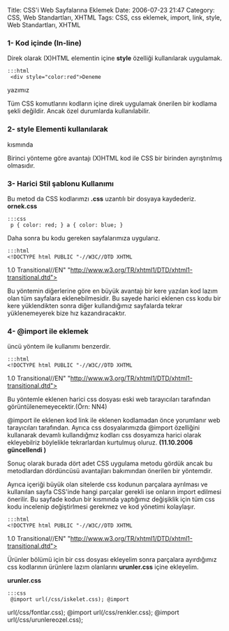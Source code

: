 Title: CSS&#039;i Web Sayfalarına Eklemek
Date: 2006-07-23 21:47
Category: CSS, Web Standartları, XHTML
Tags: CSS, css eklemek, import, link, style, Web Standartları, XHTML

### 1- Kod içinde (In-line)

Direk olarak (X)HTML elementin içine **style** özelliği kullanılarak
uygulamak.<!--more-->

	:::html
	 <div style="color:red">Deneme
yazımız</div> 

Tüm CSS komutlarını kodların içine direk uygulamak önerilen bir kodlama
şekli değildir. Ancak özel durumlarda kullanılabilir.

### 2- style Elementi kullanılarak

<head> kısmında <style> elementi içinde CSS kodumuzu yazarak
uygulamak.

	:::html
	 <!DOCTYPE html PUBLIC "-//W3C//DTD XHTML
1.0 Transitional//EN"
"http://www.w3.org/TR/xhtml1/DTD/xhtml1-transitional.dtd"> <html
xmlns="http://www.w3.org/1999/xhtml"> <head> <meta
http-equiv="Content-Type" content="text/html; charset=iso-8859-9" />
<title>CSS'i Uygulamak </title> <style type="text/css"> div{
color:red; } </style> </head> 

Birinci yönteme göre avantajı (X)HTML kod ile CSS bir birinden
ayrıştırılmış olmasıdır.

### 3- Harici Stil şablonu Kullanımı

Bu metod da CSS kodlarımzı **.css** uzantılı bir dosyaya kaydederiz.
**ornek.css**

	:::css
	 p { color: red; } a { color: blue; }


Daha sonra bu kodu gereken sayfalarımıza uygularız.

	:::html
	<!DOCTYPE html PUBLIC "-//W3C//DTD XHTML
1.0 Transitional//EN"
"http://www.w3.org/TR/xhtml1/DTD/xhtml1-transitional.dtd"> <html
xmlns="http://www.w3.org/1999/xhtml"> <head> <meta
http-equiv="Content-Type" content="text/html; charset=iso-8859-9" />
<title>CSS'i Uygulamak</title> <link rel="stylesheet"
type="text/css" href="ornek.css" /> </head> 

Bu yöntemin diğerlerine göre en büyük avantajı bir kere yazılan kod
lazım olan tüm sayfalara eklenebilmesidir. Bu sayede harici eklenen css
kodu bir kere yüklendikten sonra diğer kullandığımız sayfalarda tekrar
yüklenemeyerek bize hız kazandıracaktır.

### 4- @import ile eklemek

üncü yöntem ile kullanımı benzerdir.

	:::html
	<!DOCTYPE html PUBLIC "-//W3C//DTD XHTML
1.0 Transitional//EN"
"http://www.w3.org/TR/xhtml1/DTD/xhtml1-transitional.dtd"> <html
xmlns="http://www.w3.org/1999/xhtml"> <head> <meta
http-equiv="Content-Type" content="text/html; charset=iso-8859-9" />
<title>CSS'i Uygulamak</title> <style type="text/css"> @import
"ornek.css"; </style> </head> 

Bu yöntemle eklenen harici css dosyası eski web tarayıcıları tarafından
görüntülenemeyecektir.(Örn: NN4)

@import ile eklenen kod link ile eklenen kodlamadan önce yorumlanır web
tarayıcıları tarafından. Ayrıca css dosyalarımızda @import özelliğini
kullanarak devamlı kullandığmız kodları css dosyamıza harici olarak
ekleyebilriz böylelikle tekrarlardan kurtulmuş oluruz. **(11.10.2006
güncellendi )**

Sonuç olarak burada dört adet CSS uygulama metodu gördük ancak bu
metodlardan dördüncüsü avantajları bakımından önerilen bir yöntemdir.

Ayrıca içeriği büyük olan sitelerde css kodunun parçalara ayrılması ve
kullanılan sayfa CSS'inde hangi parçalar gerekli ise onların import
edilmesi önerilir. Bu sayfade kodun bir kısmında yaptığımız değişiklik
için tüm css kodu incelenip değiştirlmesi gerekmez ve kod yönetimi
kolaylaşır.

	:::html
	<!DOCTYPE html PUBLIC "-//W3C//DTD XHTML
1.0 Transitional//EN"
"http://www.w3.org/TR/xhtml1/DTD/xhtml1-transitional.dtd"> <html
xmlns="http://www.w3.org/1999/xhtml"> <head> <meta
http-equiv="Content-Type" content="text/html; charset=iso-8859-9" />
<title>CSS'i Uygulamak</title> <style type="text/css"> @import
"ornek.css"; </style> </head>

Ürünler bölümü için bir css dosyası ekleyelim sonra parçalara
ayırdığımız css kodlarının ürünlere lazım olanlarını **urunler.css**
içine ekleyelim.

**urunler.css**

	:::css
	 @import url(/css/iskelet.css); @import
url(/css/fontlar.css); @import url(/css/renkler.css); @import
url(/css/urunlereozel.css); 

</p>

